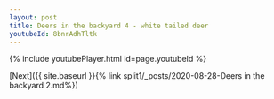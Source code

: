 ```yaml
---
layout: post
title: Deers in the backyard 4 - white tailed deer
youtubeId: 8bnrAdhTltk
---
```

 
 
 
 
 


{% include youtubePlayer.html id=page.youtubeId %}
 
[Next]({{ site.baseurl }}{% link  split1/_posts/2020-08-28-Deers in the backyard 2.md%})
 

